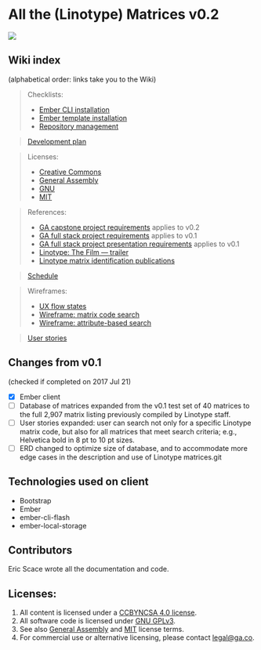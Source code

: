 # All the (Linotype) Matrices v0.2

![](https://user-images.githubusercontent.com/6785602/28450815-b6063b7c-6db7-11e7-9331-f8052c6bf9b6.png)

## Wiki index
(alphabetical order: links take you to the Wiki)
> Checklists:
> * [Ember CLI installation](https://github.com/EricLScace/allthemats-ember/wiki/cklist-ember-cli-install.md)
> * [Ember template installation](https://github.com/EricLScace/allthemats-ember/wiki/cklist-ember-install)
> * [Repository management](https://github.com/EricLScace/allthemats-ember/wiki/cklist-repo-management)

> [Development plan](https://github.com/EricLScace/allthemats-ember/wiki/schedule.md)

> Licenses:
> * [Creative Commons](https://github.com/EricLScace/allthemats-ember/wiki/license-creative-commons)
> * [General Assembly](https://github.com/EricLScace/allthemats-ember/wiki/license-ga)
> * [GNU](https://github.com/EricLScace/allthemats-ember/wiki/license-gnu)
> * [MIT](https://github.com/EricLScace/allthemats-ember/wiki/license-mit)

> References:
> * [GA capstone project requirements](https://github.com/ga-wdi-boston/capstone-project) applies to v0.2
> * [GA full stack project requirements](https://git.generalassemb.ly/ga-wdi-boston/full-stack-project) applies to v0.1
> * [GA full stack project presentation requirements](https://github.com/ga-wdi-boston/full-stack-project-practice) applies to v0.1
> * [Linotype: The Film — trailer](https://www.youtube.com/watch?v=avDuKuBNuCk)
> * [Linotype matrix identification publications](http://www.circuitousroot.com/artifice/letters/press/compline/typography/matrix/mergenthaler/)

> [Schedule](https://github.com/EricLScace/allthemats-ember/wiki/schedule)

> Wireframes:
> * [UX flow states](https://github.com/EricLScace/allthemats-ember/wiki/ux-flow-v0-2.png)
> * [Wireframe: matrix code search](https://github.com/EricLScace/allthemats-ember/wiki/wireframe-v0-2-1.png)
> * [Wireframe: attribute-based search](https://github.com/EricLScace/allthemats-ember/wiki/wireframe-v0-2-4.png)

> [User stories](https://github.com/EricLScace/allthemats-ember/wiki/user-stories)

## Changes from v0.1
(checked if completed on 2017 Jul 21)
- [x] Ember client
- [ ] Database of matrices expanded from the v0.1 test set of 40 matrices to the full 2,907 matrix listing previously compiled by Linotype staff.
- [ ] User stories expanded: user can search not only for a specific Linotype matrix code, but also for all matrices that meet search criteria; e.g., Helvetica bold in 8 pt to 10 pt sizes.
- [ ] ERD changed to optimize size of database, and to accommodate more edge cases in the description and use of Linotype matrices.git

## Technologies used on client
* Bootstrap
* Ember
* ember-cli-flash
* ember-local-storage

## Contributors
Eric Scace wrote all the documentation and code.

## Licenses:
1. All content is licensed under a [CC­BY­NC­SA 4.0 license](creative-commons).
1. All software code is licensed under [GNU GPLv3](gnu).
2. See also [General Assembly](GA) and [MIT](MIT) license terms.
2. For commercial use or alternative licensing, please contact legal@ga.co.
